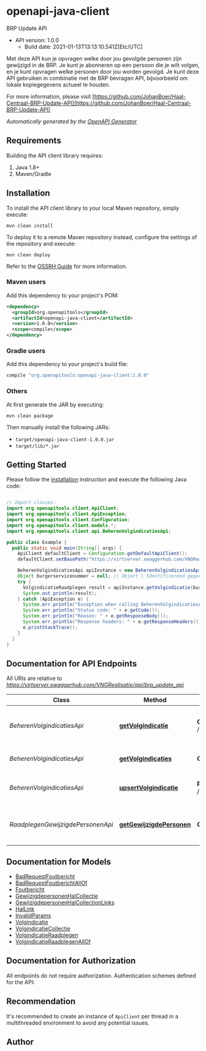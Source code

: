 # openapi-java-client

BRP Update API
- API version: 1.0.0
  - Build date: 2021-01-13T13:13:10.541Z[Etc/UTC]

Met deze API kun je opvragen welke door jou gevolgde personen zijn gewijzigd in de BRP. Je kunt je abonneren op een persoon die je wilt volgen, en je kunt opvragen welke personen door jou worden gevolgd. Je kunt deze API gebruiken in combinatie met de BRP bevragen API, bijvoorbeeld om lokale kopiegegevens actueel te houden.

  For more information, please visit [https://github.com/JohanBoer/Haal-Centraal-BRP-Update-API](https://github.com/JohanBoer/Haal-Centraal-BRP-Update-API)

*Automatically generated by the [OpenAPI Generator](https://openapi-generator.tech)*


## Requirements

Building the API client library requires:
1. Java 1.8+
2. Maven/Gradle

## Installation

To install the API client library to your local Maven repository, simply execute:

```shell
mvn clean install
```

To deploy it to a remote Maven repository instead, configure the settings of the repository and execute:

```shell
mvn clean deploy
```

Refer to the [OSSRH Guide](http://central.sonatype.org/pages/ossrh-guide.html) for more information.

### Maven users

Add this dependency to your project's POM:

```xml
<dependency>
  <groupId>org.openapitools</groupId>
  <artifactId>openapi-java-client</artifactId>
  <version>1.0.0</version>
  <scope>compile</scope>
</dependency>
```

### Gradle users

Add this dependency to your project's build file:

```groovy
compile "org.openapitools:openapi-java-client:1.0.0"
```

### Others

At first generate the JAR by executing:

```shell
mvn clean package
```

Then manually install the following JARs:

* `target/openapi-java-client-1.0.0.jar`
* `target/lib/*.jar`

## Getting Started

Please follow the [installation](#installation) instruction and execute the following Java code:

```java

// Import classes:
import org.openapitools.client.ApiClient;
import org.openapitools.client.ApiException;
import org.openapitools.client.Configuration;
import org.openapitools.client.models.*;
import org.openapitools.client.api.BeherenVolgindicatiesApi;

public class Example {
  public static void main(String[] args) {
    ApiClient defaultClient = Configuration.getDefaultApiClient();
    defaultClient.setBasePath("https://virtserver.swaggerhub.com/VNGRealisatie/api/brp_update_api");

    BeherenVolgindicatiesApi apiInstance = new BeherenVolgindicatiesApi(defaultClient);
    Object burgerservicenummer = null; // Object | Identificerend gegeven van een ingeschreven natuurlijk persoon, als bedoeld in artikel 1.1 van de Wet algemene bepalingen burgerservicenummer.
    try {
      VolgindicatieRaadplegen result = apiInstance.getVolgindicatie(burgerservicenummer);
      System.out.println(result);
    } catch (ApiException e) {
      System.err.println("Exception when calling BeherenVolgindicatiesApi#getVolgindicatie");
      System.err.println("Status code: " + e.getCode());
      System.err.println("Reason: " + e.getResponseBody());
      System.err.println("Response headers: " + e.getResponseHeaders());
      e.printStackTrace();
    }
  }
}

```

## Documentation for API Endpoints

All URIs are relative to *https://virtserver.swaggerhub.com/VNGRealisatie/api/brp_update_api*

Class | Method | HTTP request | Description
------------ | ------------- | ------------- | -------------
*BeherenVolgindicatiesApi* | [**getVolgindicatie**](docs/BeherenVolgindicatiesApi.md#getVolgindicatie) | **GET** /volgindicaties/{burgerservicenummer} | Raadpleeg een volgindicatie op een persoon
*BeherenVolgindicatiesApi* | [**getVolgindicaties**](docs/BeherenVolgindicatiesApi.md#getVolgindicaties) | **GET** /volgindicaties | Raadpleeg actieve volgindicaties
*BeherenVolgindicatiesApi* | [**upsertVolgindicatie**](docs/BeherenVolgindicatiesApi.md#upsertVolgindicatie) | **PUT** /volgindicaties/{burgerservicenummer} | Plaats, wijzig of beëindig een volgindicatie
*RaadplegenGewijzigdePersonenApi* | [**getGewijzigdePersonen**](docs/RaadplegenGewijzigdePersonenApi.md#getGewijzigdePersonen) | **GET** /wijzigingen | Raadpleeg personen met gewijzigde gegevens


## Documentation for Models

 - [BadRequestFoutbericht](docs/BadRequestFoutbericht.md)
 - [BadRequestFoutberichtAllOf](docs/BadRequestFoutberichtAllOf.md)
 - [Foutbericht](docs/Foutbericht.md)
 - [GewijzigdepersonenHalCollectie](docs/GewijzigdepersonenHalCollectie.md)
 - [GewijzigdepersonenHalCollectionLinks](docs/GewijzigdepersonenHalCollectionLinks.md)
 - [HalLink](docs/HalLink.md)
 - [InvalidParams](docs/InvalidParams.md)
 - [Volgindicatie](docs/Volgindicatie.md)
 - [VolgindicatieCollectie](docs/VolgindicatieCollectie.md)
 - [VolgindicatieRaadplegen](docs/VolgindicatieRaadplegen.md)
 - [VolgindicatieRaadplegenAllOf](docs/VolgindicatieRaadplegenAllOf.md)


## Documentation for Authorization

All endpoints do not require authorization.
Authentication schemes defined for the API:

## Recommendation

It's recommended to create an instance of `ApiClient` per thread in a multithreaded environment to avoid any potential issues.

## Author



